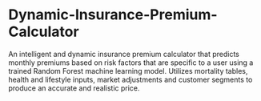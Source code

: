 # Dynamic-Insurance-Premium-Calculator
An intelligent and dynamic insurance premium calculator that predicts monthly premiums based on risk factors that are specific to a user using a trained Random Forest machine learning model. Utilizes mortality tables, health and lifestyle inputs, market adjustments and customer segments to produce an accurate and realistic price.

